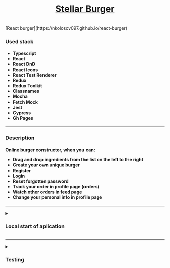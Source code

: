 <h1 align="center"><a href="https://nkolosov097.github.io/react-burger" target="_blank">Stellar Burger</a></h1>

<br />
[React burger](https://nkolosov097.github.io/react-burger)

<br />

<h3 align="start">Used stack</h3>
<h4>
  <ul>
    <li>Typescript</li>
    <li>React</li>
    <li>React DnD</li>
    <li>React Icons</li>
    <li>React Test Renderer</li>
    <li>Redux</li>
    <li>Redux Toolkit</li>
    <li>Classnames</li>
    <li>Mocha</li>
    <li>Fetch Mock</li>
    <li>Jest</li>
    <li>Cypress</li>
    <li>Gh Pages</li>
  </ul>
  </h4>

<hr>

<h3 align="start">Description</h3>
  <h4>Online burger constructor, when you can:
  <ul>
    <li>Drag and drop ingredients from the list on the left to the right</li>
    <li>Create your own unique burger</li>
    <li>Register</li>
    <li>Login</li>
    <li>Reset forgotten password</li>
    <li>Track your order in profile page (orders)</li>
    <li>Watch other orders in feed page</li>
    <li>Change your personal info in profile page</li>
  </ul>
</h4>

<hr>

<details>
  <summary><h3>Local start of aplication</h3></summary>
  <ol>
    <li>
      <h4>Clone the repository:</h4>
      <code>git@github.com:NKolosov097/react-burger.git</code>
    </li>
    <li>
      <h4>Install all dependencies:</h4>
      <code>npm i</code>
      or
      <code>yarn add</code>
    </li>
    <li>
      <h4>Start the application:</h4>
      <code>npm start</code>
      or 
      <code>yarn start</code>
    </li>
    <li>
      <h4>Go to http://localhost:3000 to view the application</h4>
    </li>
  </ol>
</details>

<hr>

<details>
<summary><h3>Testing</h3></summary>
  <details>
    <summary><h4>Unit tests</h4></summary>
    <h4>Launch all unit tests:</h4>
    <code>npm run test</code>
  </details>
  
  <details>
    <summary><h4>E2E tests</h4></summary>
    <ol>
      <li>
        <h4>Create <code>fixtures</code> folder in cypress directory</h4>
      </li>
      <li>
        <h4>Create <code>login.json</code> with following content:</h4>
        <pre><code>{
  "email": "email@gmail.com",
  "password": "password"
}</code></pre>
      </li>
      <li>
        <h4>Start the application:</h4>
        <code>npm start</code>
        or 
        <code>yarn start</code>
      </li>
      <li>
        <h4>Launch cypress:</h4>
        <code>npm run cypress:open</code>
        or 
        <code>yarn run cypress:open</code>
      </li>
    </ol>
  </details>
  </details>
